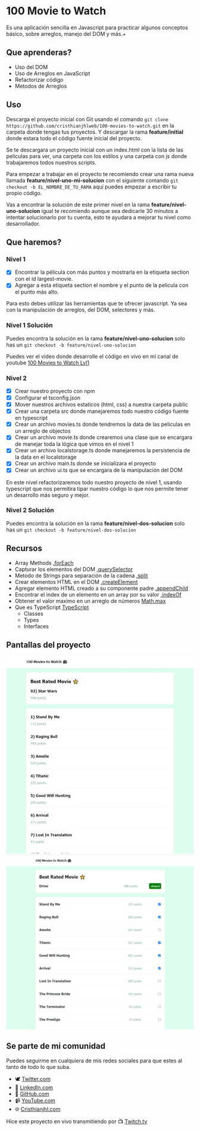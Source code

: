 # 100 Movie to Watch

Es una aplicación sencilla en Javascript para practicar algunos conceptos básico, sobre arreglos, manejo del DOM y más.+

## Que aprenderas?

- Uso del DOM
- Uso de Arreglos en JavaScript
- Refactorizar código
- Metodos de Arreglos

## Uso

Descarga el proyecto inicial con Git usando el comando `git clone https://github.com/cristhianjhlweb/100-movies-to-watch.git` en la carpeta donde tengas tus proyectos. Y descargar la rama **feature/initial** donde estara todo el código fuente inicial del proyecto.

Se te descargara un proyecto inicial con un index.html con la lista de las peliculas para ver, una carpeta con los estilos y una carpeta con js donde trabajaremos todos nuestros scripts.

Para empezar a trabajar en el proyecto te recomiendo crear una rama nueva llamada **feature/nivel-uno-mi-solucion** con el siguiente comando `git checkout -b EL_NOMBRE_DE_TU_RAMA` aquí puedes empezar a escribir tu propio código.

Vas a encontrar la solución de este primer nivel en la rama **feature/nivel-uno-solucion** igual te recomiendo aunque sea dedicarle 30 minutos a intentar solucionarlo por tu cuenta, esto te ayudara a mejorar tu nivel como desarrollador.

## Que haremos?

### Nivel 1

- [x] Encontrar la pélicula con más puntos y mostrarla en la etiqueta section con el id largest-movie.
- [x] Agregar a esta etiqueta section el nombre y el punto de la pelicula con el punto más alto.

Para esto debes utilizar las herramientas que te ofrecer javascript. Ya sea con la manipulación de arreglos, del DOM, selectores y más.

### Nivel 1 Solución

Puedes encontra la solución en la rama **feature/nivel-uno-solucion** solo has un `git checkout -b feature/nivel-uno-solucion`

Puedes ver el video donde desarrolle el código en vivo en mi canal de youtube [100 Movies to Watch Lvl1](https://www.youtube.com/watch?v=w_WhgTVfOes)

### Nivel 2

- [x] Crear nuestro proyecto con npm
- [x] Configurar el tsconfig.json
- [x] Mover nuestros archivos estaticos (html, css) a nuestra carpeta public
- [x] Crear una carpeta src donde manejaremos todo nuestro código fuente en typescript
- [x] Crear un archivo movies.ts donde tendremos la data de las peliculas en un arreglo de objectos
- [x] Crear un archivo movie.ts donde crearemos una clase que se encargara de manejar toda la lógica que vimos en el nivel 1
- [x] Crear un archivo localstorage.ts donde manejaremos la persistencia de la data en el localstorage
- [x] Crear un archivo main.ts donde se inicializara el proyecto
- [x] Crear un archivo ui.ts que se encargara de la manipulación del DOM

En este nivel refactorizaremos todo nuestro proyecto de nivel 1, usando typescript que nos permitira tipar nuestro código lo que nos permite tener un desarrollo más seguro y mejor.

### Nivel 2 Solución

Puedes encontra la solución en la rama **feature/nivel-dos-solucion** solo has un `git checkout -b feature/nivel-dos-solucion`

## Recursos

- Array Methods [.forEach](https://developer.mozilla.org/es/docs/Web/JavaScript/Reference/Global_Objects/Array/forEach)
- Capturar los elementos del DOM [.querySelector](https://developer.mozilla.org/es/docs/Web/API/Document/querySelector)
- Metodo de Strings para separación de la cadena [.split](https://developer.mozilla.org/es/docs/Web/JavaScript/Reference/Global_Objects/String/split)
- Crear elementos HTML en el DOM [.createElement](https://developer.mozilla.org/es/docs/Web/API/Document/createElement)
- Agregar elemento HTML creado a su componente padre [.appendChild](https://developer.mozilla.org/es/docs/Web/API/Node/appendChild)
- Encontrar el index de un elemento en un array por su valor [.indexOf](https://developer.mozilla.org/es/docs/web/javascript/reference/global_objects/array/indexof)
- Obtener el valor maximo en un arreglo de números [Math.max](https://developer.mozilla.org/es/docs/Web/JavaScript/Reference/Global_Objects/Math/max)
- Que es TypeScript [TypeScript](https://www.typescriptlang.org/)
  - Classes
  - Types
  - Interfaces

## Pantallas del proyecto

![Screenshot del Proyecto Nivel 1](./images/screenshot-1.JPG)
![Screenshot del Proyecto Nivel 2](./images/screenshot-2.JPG)

## Se parte de mi comunidad

Puedes seguirme en cualquiera de mis redes sociales para que estes al tanto de todo lo que suba.

- 🕊 [Twitter.com](https://twitter.com/cristhianjhlweb)
- 📘 [LinkedIn.com](https://www.linkedin.com/in/cristhianjhl/)
- 🦝 [GitHub.com](https://github.com/cristhianjhlweb)
- 📹 [YouTube.com](https://www.youtube.com/channel/UCHAghHz0ytlb7OthFRJRg7Q)
- 🌐 [Cristhianjhl.com](https://cristhianjhl.com?utm_source=github&utm_medium=referrer&utm_campaign=100-movies-to-watch)

Hice este proyecto en vivo transmitiendo por 📺 [Twitch.tv](https://twitch.tv/cristhianjhlweb)
